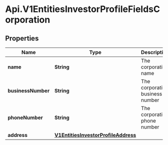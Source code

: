 # Api.V1EntitiesInvestorProfileFieldsCorporation

## Properties

Name | Type | Description | Notes
------------ | ------------- | ------------- | -------------
**name** | **String** | The corporation name | [optional] 
**businessNumber** | **String** | The corporation business number | [optional] 
**phoneNumber** | **String** | The corporation phone number | [optional] 
**address** | [**V1EntitiesInvestorProfileAddress**](V1EntitiesInvestorProfileAddress.md) |  | [optional] 


